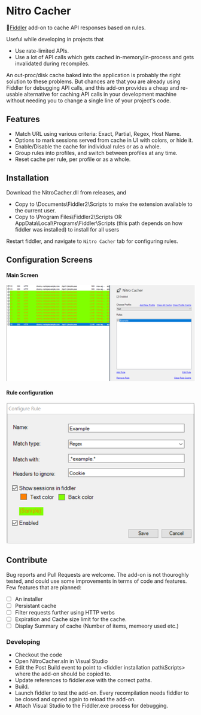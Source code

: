 # Nitro Cacher
🚀[Fiddler](https://www.telerik.com/fiddler) add-on to cache API responses based on rules. 

Useful while developing in projects that
 * Use rate-limited APIs.
 * Use a lot of API calls which gets cached in-memory/in-process and gets invalidated during recompiles.
 
 An out-proc/disk cache baked into the application is probably the right solution to these problems. 
 But chances are that you are already using Fiddler for debugging API calls, and this add-on provides a cheap and re-usable alternative 
 for caching API calls in your development machine without needing you to change a single line of your project's code.
 
 ## Features
  * Match URL using various criteria: Exact, Partial, Regex, Host Name. 
  * Options to mark sessions served from cache in UI with colors, or hide it.
  * Enable/Disable the cache for individual rules or as a whole.
  * Group rules into profiles, and switch between profiles at any time.
  * Reset cache per rule, per profile or as a whole.
 
 ## Installation
 
 Download the NitroCacher.dll from releases, and 
 * Copy to \Documents\Fiddler2\Scripts to make the extension available to the current user.
 * Copy to \Program Files\Fiddler2\Scripts OR AppData\Local\Programs\Fiddler\Scripts (this path depends on how fiddler was installed) to install for all users
 
 Restart fiddler, and navigate to `Nitro Cacher` tab for configuring rules.
 
 ## Configuration Screens
 #### Main Screen
 
 ![Main screen image](ScreenShots/ConfigureNitroCacher.PNG)
 
  #### Rule configuration
 ![Rule configuration image](ScreenShots/ConfigureRule.PNG)
 
 ## Contribute
 Bug reports and Pull Requests are welcome. The add-on is not thouroghly tested, and could use some improvements in terms of code and features.
 Few features that are planned: 
 - [ ] An installer
 - [ ] Persistant cache
 - [ ] Filter requests further using HTTP verbs
 - [ ] Expiration and Cache size limit for the cache.
 - [ ] Display Summary of cache (Number of items, memeory used etc.)
 
 ### Developing
 * Checkout the code
 * Open NitroCacher.sln in Visual Studio
 * Edit the Post Build event to point to <fiddler installation path\Scripts> where the add-on should be copied to. 
 * Update references to fiddler.exe with the correct paths.
 * Build.
 * Launch fiddler to test the add-on. Every recompilation needs fiddler to be closed and opned again to reload the add-on.
 * Attach Visual Studio to the Fiddler.exe process for debugging.
